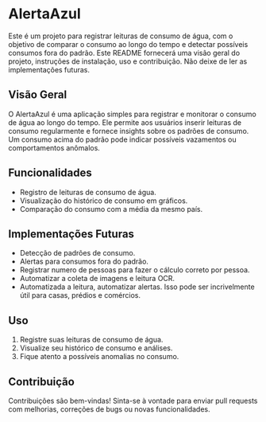 # AlertaAzul

Este é um projeto para registrar leituras de consumo de água, com o objetivo de comparar o consumo ao longo do tempo e detectar possíveis consumos fora do padrão. Este README fornecerá uma visão geral do projeto, instruções de instalação, uso e contribuição. Não deixe de ler as implementações futuras.

## Visão Geral

O AlertaAzul é uma aplicação simples para registrar e monitorar o consumo de água ao longo do tempo. Ele permite aos usuários inserir leituras de consumo regularmente e fornece insights sobre os padrões de consumo. Um consumo acima do padrão pode indicar possíveis vazamentos ou comportamentos anômalos.

## Funcionalidades

- Registro de leituras de consumo de água.
- Visualização do histórico de consumo em gráficos.
- Comparação do consumo com a média da mesmo país.

## Implementações Futuras
- Detecção de padrões de consumo.
- Alertas para consumos fora do padrão.
- Registrar numero de pessoas para fazer o cálculo correto por pessoa.
- Automatizar a coleta de imagens e leitura OCR.
- Automatizada a leitura, automatizar alertas. Isso pode ser incrivelmente útil para casas, prédios e comércios.

## Uso

1. Registre suas leituras de consumo de água.
3. Visualize seu histórico de consumo e análises.
4. Fique atento a possíveis anomalias no consumo.

## Contribuição

Contribuições são bem-vindas! Sinta-se à vontade para enviar pull requests com melhorias, correções de bugs ou novas funcionalidades. 




